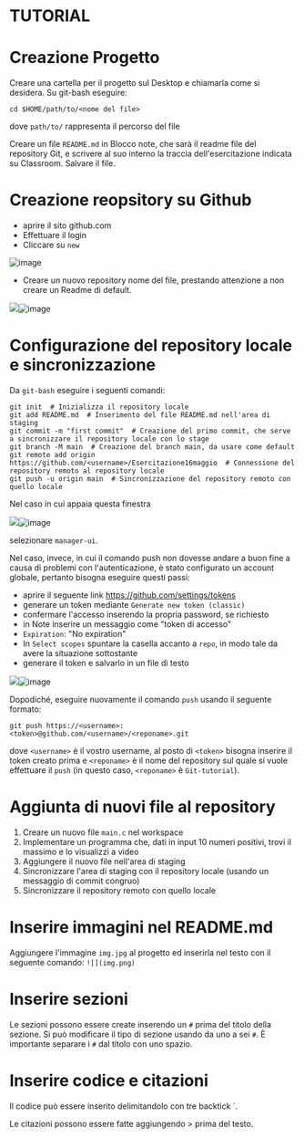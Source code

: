 # TUTORIAL

# Creazione Progetto
Creare una cartella per il progetto sul Desktop e chiamarla come si desidera. Su git-bash eseguire:
```
cd $HOME/path/to/<nome del file>
```
dove ``` path/to/ ``` rappresenta il percorso del file

Creare un file ``` README.md ``` in Blocco note, che sarà il readme file del repository Git, e scrivere al suo interno la traccia dell'esercitazione indicata su Classroom. Salvare il file.

# Creazione reopsitory su Github
* aprire il sito github.com
* Effettuare il login
* Cliccare su ``` new ```

![image](https://github.com/Bussinell/esercitazione16maggio/assets/131137596/28e505da-9adc-47a1-9a0e-a9212c9d3dc1)
* Creare un nuovo repository nome del file, prestando attenzione a non creare un Readme di default.

![](createNewRepository.png)![image](https://github.com/Bussinell/esercitazione16maggio/assets/131137596/64702f6b-275a-45a2-a3d5-65bfedf9ffeb)
# Configurazione del repository locale e sincronizzazione
Da ``` git-bash ``` eseguire i seguenti comandi:
```
git init  # Inizializza il repository locale
git add README.md  # Inserimento del file README.md nell'area di staging
git commit -m "first commit"  # Creazione del primo commit, che serve a sincronizzare il repository locale con lo stage
git branch -M main  # Creazione del branch main, da usare come default
git remote add origin https://github.com/<username>/Esercitazione16maggio  # Connessione del repository remoto al repository locale
git push -u origin main  # Sincronizzazione del repository remoto con quello locale
```
Nel caso in cui appaia questa finestra

![](manager.png)![image](https://github.com/Bussinell/esercitazione16maggio/assets/131137596/6cc2ad3d-9501-4d33-ab09-2aa183b7fcaf)

selezionare ``` manager-ui ```.

Nel caso, invece, in cui il comando push non dovesse andare a buon fine a causa di problemi con l'autenticazione, è stato configurato un account globale, pertanto bisogna eseguire questi passi:

* aprire il seguente link https://github.com/settings/tokens
* generare un token mediante ``` Generate new token (classic) ```
* confermare l'accesso inserendo la propria password, se richiesto
* in Note inserire un messaggio come "token di accesso"
* ``` Expiration ```: "No expiration"
* In ``` Select scopes ``` spuntare la casella accanto a ``` repo ```, in modo tale da avere la situazione sottostante
* generare il token e salvarlo in un file di testo

![](token.png)![image](https://github.com/Bussinell/esercitazione16maggio/assets/131137596/5eee2666-4c26-432a-83e0-03fbb11b4a10)

Dopodiché, eseguire nuovamente il comando ``` push ``` usando il seguente formato:
```
git push https://<username>:<token>@github.com/<username>/<reponame>.git
```

dove ``` <username> ``` è il vostro username, al posto di ``` <token> ``` bisogna inserire il token creato prima e ``` <reponame> ``` è il nome del repository sul quale si vuole effettuare il ``` push ``` (in questo caso, ``` <reponame> ``` è ``` Git-tutorial ```).

# Aggiunta di nuovi file al repository
1. Creare un nuovo file ``` main.c ``` nel workspace
2. Implementare un programma che, dati in input 10 numeri positivi, trovi il massimo e lo visualizzi a video
3. Aggiungere il nuovo file nell'area di staging
4. Sincronizzare l'area di staging con il repository locale (usando un messaggio di commit congruo)
5. Sincronizzare il repository remoto con quello locale
# Inserire immagini nel README.md
Aggiungere l'immagine ``` img.jpg ``` al progetto ed inserirla nel testo con il seguente comando: ``` ![](img.png) ```
# Inserire sezioni
Le sezioni possono essere create inserendo un ``` # ``` prima del titolo della sezione. Si può modificare il tipo di sezione usando da uno a sei ``` # ```. È importante separare i ``` # ``` dal titolo con uno spazio.
# Inserire codice e citazioni
Il codice può essere inserito delimitandolo con tre backtick `.

Le citazioni possono essere fatte aggiungendo > prima del testo.

